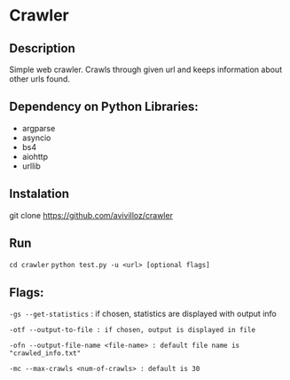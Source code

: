 # Crawler

## Description

Simple web crawler. Crawls through given url and keeps information about other urls found.

## Dependency on Python Libraries:

- argparse
- asyncio
- bs4
- aiohttp
- urllib

## Instalation

git clone https://github.com/avivilloz/crawler

## Run

``` cd crawler ```
``` python test.py -u <url> [optional flags] ```

## Flags:

``` -gs --get-statistics ``` : if chosen, statistics are displayed with output info

``` -otf --output-to-file : if chosen, output is displayed in file ```

``` -ofn --output-file-name <file-name> : default file name is "crawled_info.txt" ```

``` -mc --max-crawls <num-of-crawls> : default is 30 ```
